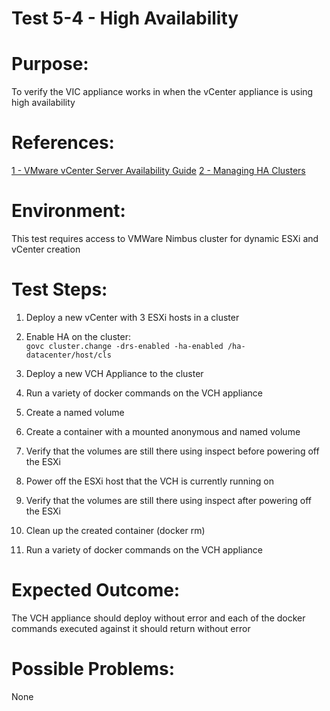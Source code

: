 Test 5-4 - High Availability
=======

# Purpose:
To verify the VIC appliance works in when the vCenter appliance is using high availability

# References:
[1 - VMware vCenter Server Availability Guide](http://www.vmware.com/files/pdf/techpaper/vmware-vcenter-server-availability-guide.pdf)
[2 - Managing HA Clusters](https://pubs.vmware.com/vsphere-50/index.jsp#com.vmware.wssdk.pg.doc_50/PG_Ch13_Resources.15.9.html)

# Environment:
This test requires access to VMWare Nimbus cluster for dynamic ESXi and vCenter creation

# Test Steps:
1. Deploy a new vCenter with 3 ESXi hosts in a cluster
2. Enable HA on the cluster:  
```govc cluster.change -drs-enabled -ha-enabled /ha-datacenter/host/cls```
3. Deploy a new VCH Appliance to the cluster  
4. Run a variety of docker commands on the VCH appliance
5. Create a named volume
6. Create a container with a mounted anonymous and named volume
7. Verify that the volumes are still there using inspect before powering off the ESXi

8. Power off the ESXi host that the VCH is currently running on

9. Verify that the volumes are still there using inspect after powering off the ESXi
10. Clean up the created container (docker rm)

11. Run a variety of docker commands on the VCH appliance

# Expected Outcome:
The VCH appliance should deploy without error and each of the docker commands executed against it should return without error

# Possible Problems:
None
